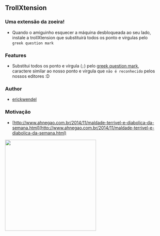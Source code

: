 ## TrollXtension

### Uma extensão da zoeira!

- Quando o amiguinho esquecer a máquina desbloqueada ao seu lado, instale a trollXtension que substituirá todos os ponto e virgulas pelo `greek question mark` 

### Features
- Substitui todos os ponto e vírgula (`;`) pelo [greek question mark](http://graphemica.com/%CD%BE), caractere similar ao nosso ponto e virgula que `não é reconhecido` pelos nossos editores :D

### Author
- [erickwendel](http://erickwendel.com.br)


### Motivação
- [http://www.ahnegao.com.br/2014/11/maldade-terrivel-e-diabolica-da-semana.html](http://www.ahnegao.com.br/2014/11/maldade-terrivel-e-diabolica-da-semana.html)
 
<img src="https://raw.githubusercontent.com/ErickWendel/trollXtension-vscode/master/resources/trollface.jpg" width="300" height="300"/>
